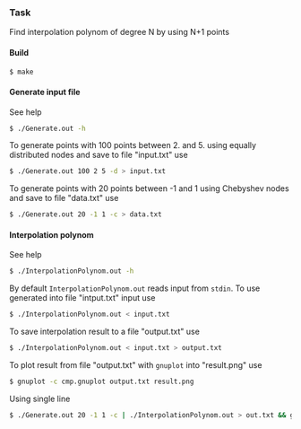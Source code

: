 ### Task

Find interpolation polynom of degree N by using N+1 points

#### Build
```bash
$ make
```

#### Generate input file
See help
```bash
$ ./Generate.out -h
```
To generate points with 100 points between 2. and 5. using equally distributed nodes and save to file "input.txt" use
```bash
$ ./Generate.out 100 2 5 -d > input.txt
```
To generate points with 20 points between -1 and 1 using Chebyshev nodes and save to file "data.txt" use
```bash
$ ./Generate.out 20 -1 1 -c > data.txt
```

#### Interpolation polynom
See help
```bash
$ ./InterpolationPolynom.out -h
```
By default `InterpolationPolynom.out` reads input from `stdin`. To use generated into file "intput.txt" input use
```bash
$ ./InterpolationPolynom.out < input.txt
```
To save interpolation result to a file "output.txt" use
```bash
$ ./InterpolationPolynom.out < input.txt > output.txt
```
To plot result from file "output.txt" with `gnuplot` into "result.png" use
```bash
$ gnuplot -c cmp.gnuplot output.txt result.png
```
Using single line
```bash
$ ./Generate.out 20 -1 1 -c | ./InterpolationPolynom.out > out.txt && gnuplot -c cmp.gnuplot out.txt result.png
```
